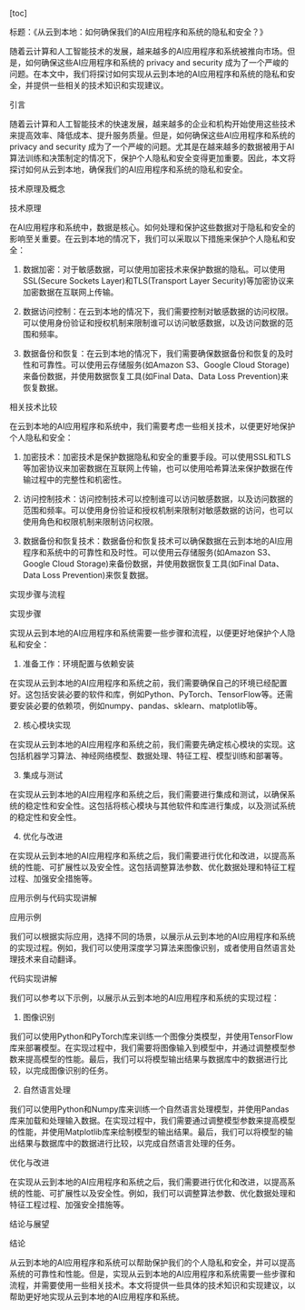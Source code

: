 
[toc]                    
                
                
标题：《从云到本地：如何确保我们的AI应用程序和系统的隐私和安全？》

随着云计算和人工智能技术的发展，越来越多的AI应用程序和系统被推向市场。但是，如何确保这些AI应用程序和系统的 privacy and security 成为了一个严峻的问题。在本文中，我们将探讨如何实现从云到本地的AI应用程序和系统的隐私和安全，并提供一些相关的技术知识和实现建议。

引言

随着云计算和人工智能技术的快速发展，越来越多的企业和机构开始使用这些技术来提高效率、降低成本、提升服务质量。但是，如何确保这些AI应用程序和系统的 privacy and security 成为了一个严峻的问题。尤其是在越来越多的数据被用于AI算法训练和决策制定的情况下，保护个人隐私和安全变得更加重要。因此，本文将探讨如何从云到本地，确保我们的AI应用程序和系统的隐私和安全。

技术原理及概念

技术原理

在AI应用程序和系统中，数据是核心。如何处理和保护这些数据对于隐私和安全的影响至关重要。在云到本地的情况下，我们可以采取以下措施来保护个人隐私和安全：

1. 数据加密：对于敏感数据，可以使用加密技术来保护数据的隐私。可以使用SSL(Secure Sockets Layer)和TLS(Transport Layer Security)等加密协议来加密数据在互联网上传输。

2. 数据访问控制：在云到本地的情况下，我们需要控制对敏感数据的访问权限。可以使用身份验证和授权机制来限制谁可以访问敏感数据，以及访问数据的范围和频率。

3. 数据备份和恢复：在云到本地的情况下，我们需要确保数据备份和恢复的及时性和可靠性。可以使用云存储服务(如Amazon S3、Google Cloud Storage)来备份数据，并使用数据恢复工具(如Final Data、Data Loss Prevention)来恢复数据。

相关技术比较

在云到本地的AI应用程序和系统中，我们需要考虑一些相关技术，以便更好地保护个人隐私和安全：

1. 加密技术：加密技术是保护数据隐私和安全的重要手段。可以使用SSL和TLS等加密协议来加密数据在互联网上传输，也可以使用哈希算法来保护数据在传输过程中的完整性和机密性。

2. 访问控制技术：访问控制技术可以控制谁可以访问敏感数据，以及访问数据的范围和频率。可以使用身份验证和授权机制来限制对敏感数据的访问，也可以使用角色和权限机制来限制访问权限。

3. 数据备份和恢复技术：数据备份和恢复技术可以确保数据在云到本地的AI应用程序和系统中的可靠性和及时性。可以使用云存储服务(如Amazon S3、Google Cloud Storage)来备份数据，并使用数据恢复工具(如Final Data、Data Loss Prevention)来恢复数据。

实现步骤与流程

实现步骤

实现从云到本地的AI应用程序和系统需要一些步骤和流程，以便更好地保护个人隐私和安全：

1. 准备工作：环境配置与依赖安装

在实现从云到本地的AI应用程序和系统之前，我们需要确保自己的环境已经配置好。这包括安装必要的软件和库，例如Python、PyTorch、TensorFlow等。还需要安装必要的依赖项，例如numpy、pandas、sklearn、matplotlib等。

2. 核心模块实现

在实现从云到本地的AI应用程序和系统之前，我们需要先确定核心模块的实现。这包括机器学习算法、神经网络模型、数据处理、特征工程、模型训练和部署等。

3. 集成与测试

在实现从云到本地的AI应用程序和系统之后，我们需要进行集成和测试，以确保系统的稳定性和安全性。这包括将核心模块与其他软件和库进行集成，以及测试系统的稳定性和安全性。

4. 优化与改进

在实现从云到本地的AI应用程序和系统之后，我们需要进行优化和改进，以提高系统的性能、可扩展性以及安全性。这包括调整算法参数、优化数据处理和特征工程过程、加强安全措施等。

应用示例与代码实现讲解

应用示例

我们可以根据实际应用，选择不同的场景，以展示从云到本地的AI应用程序和系统的实现过程。例如，我们可以使用深度学习算法来图像识别，或者使用自然语言处理技术来自动翻译。

代码实现讲解

我们可以参考以下示例，以展示从云到本地的AI应用程序和系统的实现过程：

1. 图像识别

我们可以使用Python和PyTorch库来训练一个图像分类模型，并使用TensorFlow库来部署模型。在实现过程中，我们需要将图像输入到模型中，并通过调整模型参数来提高模型的性能。最后，我们可以将模型输出结果与数据库中的数据进行比较，以完成图像识别的任务。

2. 自然语言处理

我们可以使用Python和Numpy库来训练一个自然语言处理模型，并使用Pandas库来加载和处理输入数据。在实现过程中，我们需要通过调整模型参数来提高模型的性能，并使用Matplotlib库来绘制模型的输出结果。最后，我们可以将模型的输出结果与数据库中的数据进行比较，以完成自然语言处理的任务。

优化与改进

在实现从云到本地的AI应用程序和系统之后，我们需要进行优化和改进，以提高系统的性能、可扩展性以及安全性。例如，我们可以调整算法参数、优化数据处理和特征工程过程、加强安全措施等。

结论与展望

结论

从云到本地的AI应用程序和系统可以帮助保护我们的个人隐私和安全，并可以提高系统的可靠性和性能。但是，实现从云到本地的AI应用程序和系统需要一些步骤和流程，并需要使用一些相关技术。本文将提供一些具体的技术知识和实现建议，以帮助更好地实现从云到本地的AI应用程序和系统。

